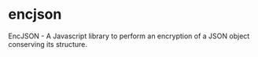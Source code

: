 encjson
=======

EncJSON - A Javascript library to perform an encryption of a JSON object conserving its structure.
